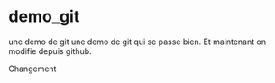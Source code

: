 # demo_git
une demo de git
une demo de git qui se passe bien.
Et maintenant on modifie depuis github.

Changement

